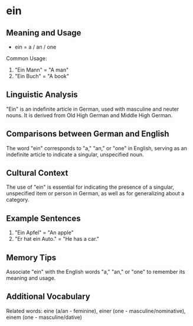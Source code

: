 # ein
## Meaning and Usage
* ein = a / an / one

Common Usage:
1. "Ein Mann" = "A man"
2. "Ein Buch" = "A book"

## Linguistic Analysis
"Ein" is an indefinite article in German, used with masculine and neuter nouns. It is derived from Old High German and Middle High German.

## Comparisons between German and English
The word "ein" corresponds to "a," "an," or "one" in English, serving as an indefinite article to indicate a singular, unspecified noun.

## Cultural Context
The use of "ein" is essential for indicating the presence of a singular, unspecified item or person in German, as well as for generalizing about a category.

## Example Sentences
1. "Ein Apfel" = "An apple"
2. "Er hat ein Auto." = "He has a car."

## Memory Tips
Associate "ein" with the English words "a," "an," or "one" to remember its meaning and usage.

## Additional Vocabulary
Related words: eine (a/an - feminine), einer (one - masculine/nominative), einem (one - masculine/dative)